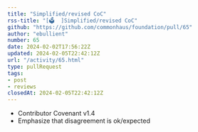 ```yaml
---
title: "Simplified/revised CoC"
rss-title: "[🗳️  ]Simplified/revised CoC"
github: "https://github.com/commonhaus/foundation/pull/65"
author: "ebullient"
number: 65
date: 2024-02-02T17:56:22Z
updated: 2024-02-05T22:42:12Z
url: "/activity/65.html"
type: pullRequest
tags:
- post
- reviews
closedAt: 2024-02-05T22:42:12Z
---
```

- Contributor Covenant v1.4
- Emphasize that disagreement is ok/expected
